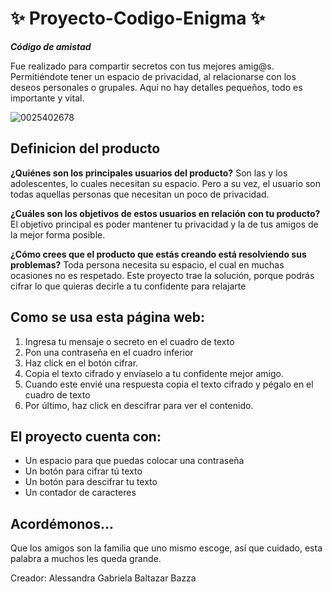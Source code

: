 # ✨ Proyecto-Codigo-Enigma ✨

**_Código de amistad_**

Fue realizado para compartir secretos con tus mejores amig@s. Permitiéndote tener un espacio de privacidad, al relacionarse con los deseos personales o grupales. Aquí no hay detalles pequeños, todo es importante y vital.

![0025402678](https://user-images.githubusercontent.com/93567262/143488341-8673f78a-ac60-41e8-85b5-10b4d3436f23.png)

## Definicion del producto

**¿Quiénes son los principales usuarios del producto?** Son las y los adolescentes, lo cuales necesitan su espacio. Pero a su vez, el usuario son todas aquellas personas que necesitan un poco de privacidad.

**¿Cuáles son los objetivos de estos usuarios en relación con tu producto?** El objetivo principal es poder mantener tu privacidad y la de tus amigos de la mejor forma posible.

**¿Cómo crees que el producto que estás creando está resolviendo sus problemas?** Toda persona necesita su espacio, el cual en muchas ocasiones no es respetado. Este proyecto trae la solución, porque podrás cifrar lo que quieras decirle a tu confidente para relajarte

## Como se usa esta página web:

1.	Ingresa tu mensaje o secreto en el cuadro de texto
2.	Pon una contraseña en el cuadro inferior
3.	Haz click en el botón cifrar.
4.	Copia el texto cifrado y envíaselo a tu confidente mejor amigo.
5.	Cuando este envié una respuesta copia el texto cifrado y pégalo en el cuadro de texto
6.	Por último, haz click en descifrar para ver el contenido. 

## El proyecto cuenta con:
- Un espacio para que puedas colocar una contraseña
- Un botón para cifrar tú texto
- Un botón para descifrar tu texto
- Un contador de caracteres

## Acordémonos...
Que los amigos son la familia que uno mismo escoge, así que cuidado, esta palabra a muchos les queda grande.

Creador: Alessandra Gabriela Baltazar Bazza
